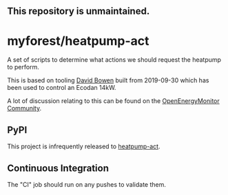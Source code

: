 **This repository is unmaintained.**
----

# myforest/heatpump-act

A set of scripts to determine what actions we should request the heatpump to perform.

This is based on tooling [David Bowen](https://github.com/MyForest) built from 2019-09-30 which has been used to control an Ecodan 14kW.

A lot of discussion relating to this can be found on the [OpenEnergyMonitor Community](https://community.openenergymonitor.org/search?q=%40myforest%20%23heatpump).

## PyPI

This project is infrequently released to [heatpump-act](https://pypi.org/project/heatpump-act/).

## Continuous Integration

The "CI" job should run on any pushes to validate them.
